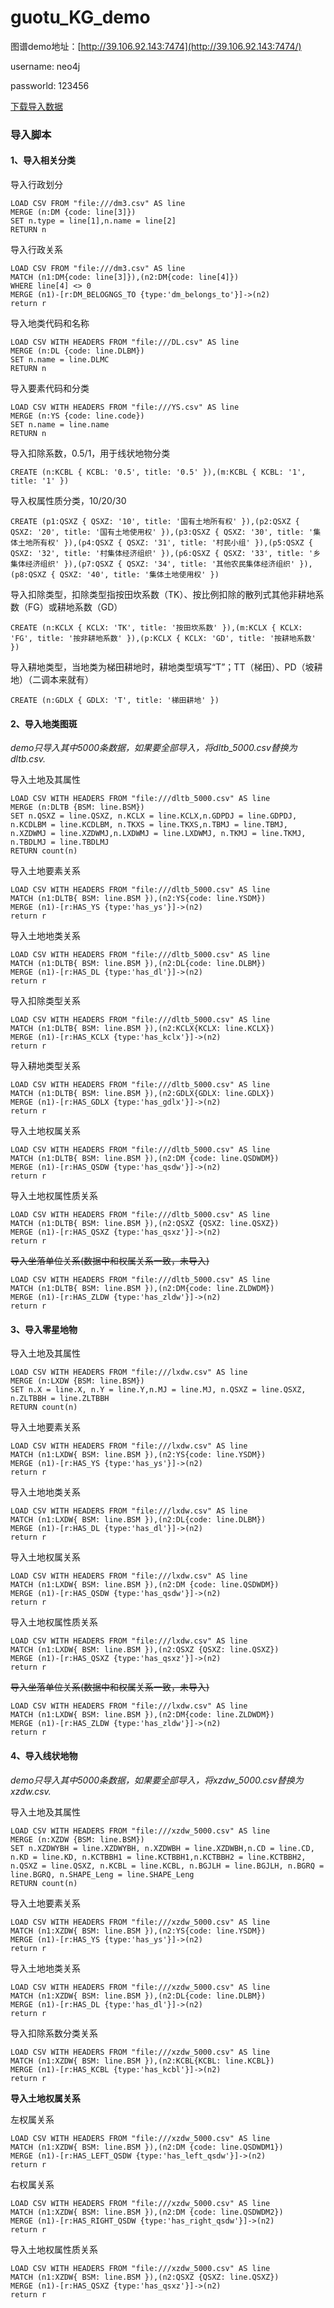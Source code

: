 # guotu_KG_demo
图谱demo地址：[http://39.106.92.143:7474](http://39.106.92.143:7474/)

username: neo4j

passworld: 123456 

[下载导入数据](http://39.106.92.143/import.zip)

### 导入脚本

#### 1、导入相关分类

导入行政划分

```cypher
LOAD CSV FROM "file:///dm3.csv" AS line
MERGE (n:DM {code: line[3]})
SET n.type = line[1],n.name = line[2]
RETURN n
```

导入行政关系

```cypher
LOAD CSV FROM "file:///dm3.csv" AS line
MATCH (n1:DM{code: line[3]}),(n2:DM{code: line[4]})
WHERE line[4] <> 0
MERGE (n1)-[r:DM_BELOGNGS_TO {type:'dm_belongs_to'}]->(n2)
return r
```

导入地类代码和名称  

```cypher
LOAD CSV WITH HEADERS FROM "file:///DL.csv" AS line
MERGE (n:DL {code: line.DLBM})
SET n.name = line.DLMC
RETURN n
```

导入要素代码和分类

```cypher
LOAD CSV WITH HEADERS FROM "file:///YS.csv" AS line
MERGE (n:YS {code: line.code})
SET n.name = line.name
RETURN n
```

导入扣除系数，0.5/1，用于线状地物分类

```cypher
CREATE (n:KCBL { KCBL: '0.5', title: '0.5' }),(m:KCBL { KCBL: '1', title: '1' })
```

导入权属性质分类，10/20/30

```cypher
CREATE (p1:QSXZ { QSXZ: '10', title: '国有土地所有权' }),(p2:QSXZ { QSXZ: '20', title: '国有土地使用权' }),(p3:QSXZ { QSXZ: '30', title: '集体土地所有权' }),(p4:QSXZ { QSXZ: '31', title: '村民小组' }),(p5:QSXZ { QSXZ: '32', title: '村集体经济组织' }),(p6:QSXZ { QSXZ: '33', title: '乡集体经济组织' }),(p7:QSXZ { QSXZ: '34', title: '其他农民集体经济组织' }),(p8:QSXZ { QSXZ: '40', title: '集体土地使用权' })
```

导入扣除类型，扣除类型指按田坎系数（TK）、按比例扣除的散列式其他非耕地系数（FG）或耕地系数（GD）

```cypher
CREATE (n:KCLX { KCLX: 'TK', title: '按田坎系数' }),(m:KCLX { KCLX: 'FG', title: '按非耕地系数' }),(p:KCLX { KCLX: 'GD', title: '按耕地系数' })
```

导入耕地类型，当地类为梯田耕地时，耕地类型填写“T”；TT（梯田）、PD（坡耕地）（二调本来就有） 

```cypher
CREATE (n:GDLX { GDLX: 'T', title: '梯田耕地' })
```

#### 2、导入地类图斑

*demo只导入其中5000条数据，如果要全部导入，将dltb_5000.csv替换为dltb.csv.*

导入土地及其属性

```cypher
LOAD CSV WITH HEADERS FROM "file:///dltb_5000.csv" AS line
MERGE (n:DLTB {BSM: line.BSM})
SET n.QSXZ = line.QSXZ, n.KCLX = line.KCLX,n.GDPDJ = line.GDPDJ, n.KCDLBM = line.KCDLBM, n.TKXS = line.TKXS,n.TBMJ = line.TBMJ, n.XZDWMJ = line.XZDWMJ,n.LXDWMJ = line.LXDWMJ, n.TKMJ = line.TKMJ, n.TBDLMJ = line.TBDLMJ
RETURN count(n)
```

导入土地要素关系

```cypher
LOAD CSV WITH HEADERS FROM "file:///dltb_5000.csv" AS line
MATCH (n1:DLTB{ BSM: line.BSM }),(n2:YS{code: line.YSDM})
MERGE (n1)-[r:HAS_YS {type:'has_ys'}]->(n2)
return r
```

导入土地地类关系

```cypher
LOAD CSV WITH HEADERS FROM "file:///dltb_5000.csv" AS line
MATCH (n1:DLTB{ BSM: line.BSM }),(n2:DL{code: line.DLBM})
MERGE (n1)-[r:HAS_DL {type:'has_dl'}]->(n2)
return r
```

导入扣除类型关系

```cypher
LOAD CSV WITH HEADERS FROM "file:///dltb_5000.csv" AS line
MATCH (n1:DLTB{ BSM: line.BSM }),(n2:KCLX{KCLX: line.KCLX})
MERGE (n1)-[r:HAS_KCLX {type:'has_kclx'}]->(n2)
return r
```

导入耕地类型关系

```cypher
LOAD CSV WITH HEADERS FROM "file:///dltb_5000.csv" AS line
MATCH (n1:DLTB{ BSM: line.BSM }),(n2:GDLX{GDLX: line.GDLX})
MERGE (n1)-[r:HAS_GDLX {type:'has_gdlx'}]->(n2)
return r
```

导入土地权属关系

```cypher
LOAD CSV WITH HEADERS FROM "file:///dltb_5000.csv" AS line
MATCH (n1:DLTB{ BSM: line.BSM }),(n2:DM {code: line.QSDWDM})
MERGE (n1)-[r:HAS_QSDW {type:'has_qsdw'}]->(n2)
return r
```

导入土地权属性质关系

```cypher
LOAD CSV WITH HEADERS FROM "file:///dltb_5000.csv" AS line
MATCH (n1:DLTB{ BSM: line.BSM }),(n2:QSXZ {QSXZ: line.QSXZ})
MERGE (n1)-[r:HAS_QSXZ {type:'has_qsxz'}]->(n2)
return r
```

~~导入坐落单位关系(数据中和权属关系一致，未导入)~~

```cypher
LOAD CSV WITH HEADERS FROM "file:///dltb_5000.csv" AS line
MATCH (n1:DLTB{ BSM: line.BSM }),(n2:DM{code: line.ZLDWDM})
MERGE (n1)-[r:HAS_ZLDW {type:'has_zldw'}]->(n2)
return r
```

#### 3、导入零星地物

导入土地及其属性

```cypher
LOAD CSV WITH HEADERS FROM "file:///lxdw.csv" AS line
MERGE (n:LXDW {BSM: line.BSM})
SET n.X = line.X, n.Y = line.Y,n.MJ = line.MJ, n.QSXZ = line.QSXZ, n.ZLTBBH = line.ZLTBBH
RETURN count(n)
```

导入土地要素关系

```cypher
LOAD CSV WITH HEADERS FROM "file:///lxdw.csv" AS line
MATCH (n1:LXDW{ BSM: line.BSM }),(n2:YS{code: line.YSDM})
MERGE (n1)-[r:HAS_YS {type:'has_ys'}]->(n2)
return r
```

导入土地地类关系

```cypher
LOAD CSV WITH HEADERS FROM "file:///lxdw.csv" AS line
MATCH (n1:LXDW{ BSM: line.BSM }),(n2:DL{code: line.DLBM})
MERGE (n1)-[r:HAS_DL {type:'has_dl'}]->(n2)
return r
```

导入土地权属关系

```cypher
LOAD CSV WITH HEADERS FROM "file:///lxdw.csv" AS line
MATCH (n1:LXDW{ BSM: line.BSM }),(n2:DM {code: line.QSDWDM})
MERGE (n1)-[r:HAS_QSDW {type:'has_qsdw'}]->(n2)
return r
```

导入土地权属性质关系

```cypher
LOAD CSV WITH HEADERS FROM "file:///lxdw.csv" AS line
MATCH (n1:LXDW{ BSM: line.BSM }),(n2:QSXZ {QSXZ: line.QSXZ})
MERGE (n1)-[r:HAS_QSXZ {type:'has_qsxz'}]->(n2)
return r
```

~~导入坐落单位关系(数据中和权属关系一致，未导入)~~

```cypher
LOAD CSV WITH HEADERS FROM "file:///lxdw.csv" AS line
MATCH (n1:LXDW{ BSM: line.BSM }),(n2:DM{code: line.ZLDWDM})
MERGE (n1)-[r:HAS_ZLDW {type:'has_zldw'}]->(n2)
return r
```

#### 4、导入线状地物

*demo只导入其中5000条数据，如果要全部导入，将xzdw_5000.csv替换为xzdw.csv.*

导入土地及其属性

```cypher
LOAD CSV WITH HEADERS FROM "file:///xzdw_5000.csv" AS line
MERGE (n:XZDW {BSM: line.BSM})
SET n.XZDWYBH = line.XZDWYBH, n.XZDWBH = line.XZDWBH,n.CD = line.CD, n.KD = line.KD, n.KCTBBH1 = line.KCTBBH1,n.KCTBBH2 = line.KCTBBH2, n.QSXZ = line.QSXZ, n.KCBL = line.KCBL, n.BGJLH = line.BGJLH, n.BGRQ = line.BGRQ, n.SHAPE_Leng = line.SHAPE_Leng
RETURN count(n)
```

导入土地要素关系

```cypher
LOAD CSV WITH HEADERS FROM "file:///xzdw_5000.csv" AS line
MATCH (n1:XZDW{ BSM: line.BSM }),(n2:YS{code: line.YSDM})
MERGE (n1)-[r:HAS_YS {type:'has_ys'}]->(n2)
return r
```

导入土地地类关系

```cypher
LOAD CSV WITH HEADERS FROM "file:///xzdw_5000.csv" AS line
MATCH (n1:XZDW{ BSM: line.BSM }),(n2:DL{code: line.DLBM})
MERGE (n1)-[r:HAS_DL {type:'has_dl'}]->(n2)
return r
```

导入扣除系数分类关系

```cypher
LOAD CSV WITH HEADERS FROM "file:///xzdw_5000.csv" AS line
MATCH (n1:XZDW{ BSM: line.BSM }),(n2:KCBL{KCBL: line.KCBL})
MERGE (n1)-[r:HAS_KCBL {type:'has_kcbl'}]->(n2)
return r
```

**导入土地权属关系**

左权属关系

```cypher
LOAD CSV WITH HEADERS FROM "file:///xzdw_5000.csv" AS line
MATCH (n1:XZDW{ BSM: line.BSM }),(n2:DM {code: line.QSDWDM1})
MERGE (n1)-[r:HAS_LEFT_QSDW {type:'has_left_qsdw'}]->(n2)
return r
```

右权属关系

```cypher
LOAD CSV WITH HEADERS FROM "file:///xzdw_5000.csv" AS line
MATCH (n1:XZDW{ BSM: line.BSM }),(n2:DM {code: line.QSDWDM2})
MERGE (n1)-[r:HAS_RIGHT_QSDW {type:'has_right_qsdw'}]->(n2)
return r
```

导入土地权属性质关系

```cypher
LOAD CSV WITH HEADERS FROM "file:///xzdw_5000.csv" AS line
MATCH (n1:XZDW{ BSM: line.BSM }),(n2:QSXZ {QSXZ: line.QSXZ})
MERGE (n1)-[r:HAS_QSXZ {type:'has_qsxz'}]->(n2)
return r
```